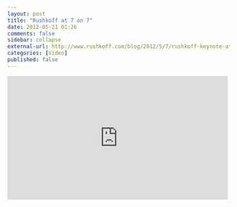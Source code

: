 ```yaml
---
layout: post
title: "Rushkoff at 7 on 7"
date: 2012-05-21 01:26
comments: false
sidebar: collapse
external-url: http://www.rushkoff.com/blog/2012/5/7/rushkoff-keynote-at-rhizomes-7-on-7-festival.html
categories: [Video]
published: false
---
```

<div class="flex-video"><iframe src="http://player.vimeo.com/video/40547069" width="500" height="281" frameborder="0" webkitAllowFullScreen mozallowfullscreen allowFullScreen></iframe></div>
